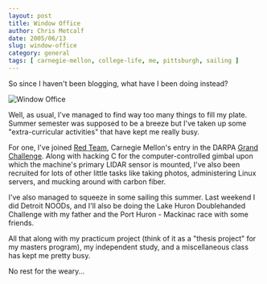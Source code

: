 ```yaml
---
layout: post
title: Window Office
author: Chris Metcalf
date: 2005/06/13
slug: window-office
category: general
tags: [ carnegie-mellon, college-life, me, pittsburgh, sailing ]
---
```


So since I haven't been blogging, what have I been doing instead?

<img src="http://photos15.flickr.com/19203734_4ad5c920a7_o.jpg" alt="Window Office" />

Well, as usual, I've managed to find way too many things to fill my plate. Summer semester was supposed to be a breeze but I've taken up some "extra-curricular activities" that have kept me really busy.

For one, I've joined <a href="http://www.redteamracing.org">Red Team</a>, Carnegie Mellon's entry in the DARPA <a href="http://www.darpa.mil/grandchallenge/">Grand Challenge</a>. Along with hacking C for the computer-controlled gimbal upon which the machine's primary LIDAR sensor is mounted, I've also been recruited for lots of other little tasks like taking photos, administering Linux servers, and mucking around with carbon fiber.

I've also managed to squeeze in some sailing this summer. Last weekend I did Detroit NOODs, and I'll also be doing the Lake Huron Doublehanded Challenge with my father and the Port Huron - Mackinac race with some friends.

All that along with my practicum project (think of it as a "thesis project" for my masters program), my independent study, and a miscellaneous class has kept me pretty busy.

No rest for the weary...
